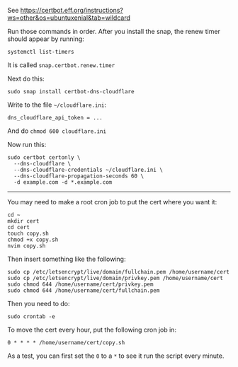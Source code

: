See https://certbot.eff.org/instructions?ws=other&os=ubuntuxenial&tab=wildcard

Run those commands in order. After you install the snap, the renew timer should appear by running:

```
systemctl list-timers
```

It is called `snap.certbot.renew.timer`

Next do this:

```
sudo snap install certbot-dns-cloudflare
```

Write to the file `~/cloudflare.ini`:

```
dns_cloudflare_api_token = ...
```

And do `chmod 600 cloudflare.ini`

Now run this:

```
sudo certbot certonly \
  --dns-cloudflare \
  --dns-cloudflare-credentials ~/cloudflare.ini \
  --dns-cloudflare-propagation-seconds 60 \
  -d example.com -d *.example.com
```

--------

You may need to make a root cron job to put the cert where you want it:

```
cd ~
mkdir cert
cd cert
touch copy.sh
chmod +x copy.sh
nvim copy.sh
```

Then insert something like the following:

```
sudo cp /etc/letsencrypt/live/domain/fullchain.pem /home/username/cert
sudo cp /etc/letsencrypt/live/domain/privkey.pem /home/username/cert
sudo chmod 644 /home/username/cert/privkey.pem
sudo chmod 644 /home/username/cert/fullchain.pem
```

Then you need to do:
```
sudo crontab -e
```

To move the cert every hour, put the following cron job in:

```
0 * * * * /home/username/cert/copy.sh
```

As a test, you can first set the `0` to a `*` to see it run the script every minute.
